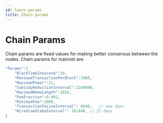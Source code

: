 ```yaml
---
id: learn-params
title: Chain params
---
```


# Chain Params

Chain params are fixed values for making better consensus between the nodes.
Chain params for mainnet are:

```go
"Params":{
    "BlockTimeInSecond":10,
    "MaximumTransactionPerBlock":1000,
    "MaximumPower":21,
    "SubsidyReductionInterval":2100000,
    "MaximumMemoLength":1024,
    "FeeFraction":0.001,
    "MinimumFee":1000,
    "TransactionToLiveInterval": 8640,   // one days
    "WiredrawStakeInterval": 181440, // 21 days
}
```
